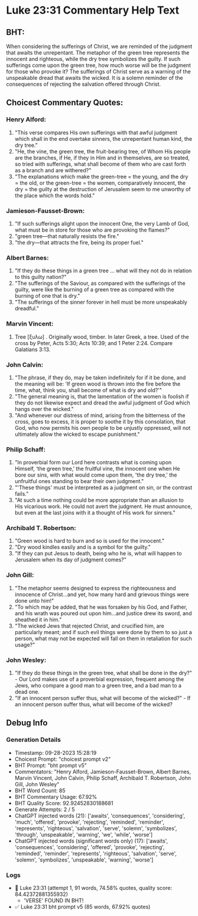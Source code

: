 # Luke 23:31 Commentary Help Text

## BHT:
When considering the sufferings of Christ, we are reminded of the judgment that awaits the unrepentant. The metaphor of the green tree represents the innocent and righteous, while the dry tree symbolizes the guilty. If such sufferings come upon the green tree, how much worse will be the judgment for those who provoke it? The sufferings of Christ serve as a warning of the unspeakable dread that awaits the wicked. It is a solemn reminder of the consequences of rejecting the salvation offered through Christ.

## Choicest Commentary Quotes:
### Henry Alford:
1. "This verse compares His own sufferings with that awful judgment which shall in the end overtake sinners, the unrepentant human kind, the dry tree."
2. "He, the vine, the green tree, the fruit-bearing tree, of Whom His people are the branches, if He, if they in Him and in themselves, are so treated, so tried with sufferings, what shall become of them who are cast forth as a branch and are withered?"
3. "The explanations which make the green-tree = the young, and the dry = the old, or the green-tree = the women, comparatively innocent, the dry = the guilty at the destruction of Jerusalem seem to me unworthy of the place which the words hold."

### Jamieson-Fausset-Brown:
1. "If such sufferings alight upon the innocent One, the very Lamb of God, what must be in store for those who are provoking the flames?" 
2. "green tree—that naturally resists the fire."
3. "the dry—that attracts the fire, being its proper fuel."

### Albert Barnes:
1. "If they do these things in a green tree ... what will they not do in relation to this guilty nation?"
2. "The sufferings of the Saviour, as compared with the sufferings of the guilty, were like the burning of a green tree as compared with the burning of one that is dry."
3. "The sufferings of the sinner forever in hell must be more unspeakably dreadful."

### Marvin Vincent:
1. Tree [ξυλω] . Originally wood, timber. In later Greek, a tree. Used of the cross by Peter, Acts 5:30; Acts 10:39; and 1 Peter 2:24. Compare Galatians 3:13.

### John Calvin:
1. "The phrase, if they do, may be taken indefinitely for if it be done, and the meaning will be: 'If green wood is thrown into the fire before the time, what, think you, shall become of what is dry and old?'"
2. "The general meaning is, that the lamentation of the women is foolish if they do not likewise expect and dread the awful judgment of God which hangs over the wicked."
3. "And whenever our distress of mind, arising from the bitterness of the cross, goes to excess, it is proper to soothe it by this consolation, that God, who now permits his own people to be unjustly oppressed, will not ultimately allow the wicked to escape punishment."

### Philip Schaff:
1. "In proverbial form our Lord here contrasts what is coming upon Himself, ‘the green tree,’ the fruitful vine, the innocent one when He bore our sins, with what would come upon them, 'the dry tree,' the unfruitful ones standing to bear their own judgment."
2. "'These things' must be interpreted as a judgment on sin, or the contrast fails."
3. "At such a time nothing could be more appropriate than an allusion to His vicarious work. He could not avert the judgment. He must announce, but even at the last joins with it a thought of His work for sinners."

### Archibald T. Robertson:
1. "Green wood is hard to burn and so is used for the innocent."
2. "Dry wood kindles easily and is a symbol for the guilty."
3. "If they can put Jesus to death, being who he is, what will happen to Jerusalem when its day of judgment comes?"

### John Gill:
1. "The metaphor seems designed to express the righteousness and innocence of Christ...and yet, how many hard and grievous things were done unto him!"
2. "To which may be added, that he was forsaken by his God, and Father, and his wrath was poured out upon him...and justice drew its sword, and sheathed it in him."
3. "The wicked Jews that rejected Christ, and crucified him, are particularly meant; and if such evil things were done by them to so just a person, what may not be expected will fall on them in retaliation for such usage?"

### John Wesley:
1. "If they do these things in the green tree, what shall be done in the dry?" - Our Lord makes use of a proverbial expression, frequent among the Jews, who compare a good man to a green tree, and a bad man to a dead one.
2. "If an innocent person suffer thus, what will become of the wicked?" - If an innocent person suffer thus, what will become of the wicked?


## Debug Info
### Generation Details
- Timestamp: 09-28-2023 15:28:19
- Choicest Prompt: "choicest prompt v2"
- BHT Prompt: "bht prompt v5"
- Commentators: "Henry Alford, Jamieson-Fausset-Brown, Albert Barnes, Marvin Vincent, John Calvin, Philip Schaff, Archibald T. Robertson, John Gill, John Wesley"
- BHT Word Count: 85
- BHT Commentary Usage: 67.92%
- BHT Quality Score: 92.92452830188681
- Generate Attempts: 2 / 5
- ChatGPT injected words (21):
	['awaits', 'consequences', 'considering', 'much', 'offered', 'provoke', 'rejecting', 'reminded', 'reminder', 'represents', 'righteous', 'salvation', 'serve', 'solemn', 'symbolizes', 'through', 'unspeakable', 'warning', 'we', 'while', 'worse']
- ChatGPT injected words (significant words only) (17):
	['awaits', 'consequences', 'considering', 'offered', 'provoke', 'rejecting', 'reminded', 'reminder', 'represents', 'righteous', 'salvation', 'serve', 'solemn', 'symbolizes', 'unspeakable', 'warning', 'worse']

### Logs
- 🔄 Luke 23:31 (attempt 1, 91 words, 74.58% quotes, quality score: 84.42372881355932) 
	- 'VERSE' FOUND IN BHT!
- ✅ Luke 23:31 bht prompt v5 (85 words, 67.92% quotes)